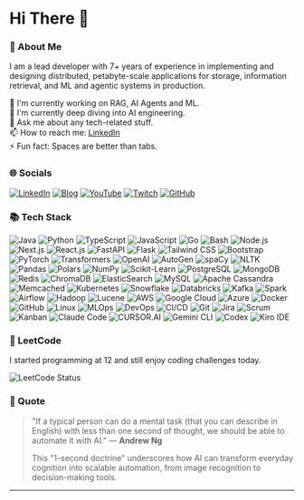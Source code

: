 # Hi There 👋

### 💫 About Me

I am a lead developer with 7+ years of experience in implementing and designing distributed, petabyte-scale applications for storage, information retrieval, and ML and agentic systems in production.

🔭 I'm currently working on RAG, AI Agents and ML.<br>🌱 I'm currently deep diving into AI engineering.<br>💬 Ask me about any tech-related stuff.<br>📫 How to reach me: [LinkedIn](https://linkedin.com/in/fbuetow)<br>⚡ Fun fact: Spaces are better than tabs.

### 🌐 Socials

[![LinkedIn](https://img.shields.io/badge/LinkedIn-%230077B5.svg?logo=linkedin&logoColor=white)](https://linkedin.com/in/fbuetow) [![Blog](https://img.shields.io/badge/Blog-FF5722?logo=blogger&logoColor=white)](https://cracking-ai-engineering.com) [![YouTube](https://img.shields.io/badge/YouTube-%23FF0000.svg?logo=YouTube&logoColor=white)](https://www.youtube.com/@leetcodersunited) [![Twitch](https://img.shields.io/badge/Twitch-%239146FF.svg?logo=Twitch&logoColor=white)](https://www.twitch.tv/sudopls) [![GitHub](https://img.shields.io/badge/GitHub-%23121011.svg?logo=github&logoColor=white)](https://github.com/florianbuetow)

<!--[![X](https://img.shields.io/badge/X-%23000000.svg?logo=x&logoColor=white)](https://example.com) [![TikTok](https://img.shields.io/badge/TikTok-%23000000.svg?logo=TikTok&logoColor=white)](https://example.com) [![Twitch](https://img.shields.io/badge/Twitch-%239146FF.svg?logo=Twitch&logoColor=white)](https://example.com) [![Kick](https://img.shields.io/badge/Kick-53FC18?logo=kick&logoColor=black)](https://example.com) [![Instagram](https://img.shields.io/badge/Instagram-%23E4405F.svg?logo=Instagram&logoColor=white)](https://example.com) [![Medium](https://img.shields.io/badge/Medium-12100E?logo=medium&logoColor=white)](https://example.com) [![Amazon](https://img.shields.io/badge/Amazon-%23FF9900.svg?logo=amazon&logoColor=white)](https://example.com)-->

### 📚 Tech Stack

![Java](https://img.shields.io/badge/java-%23ED8B00.svg?style=for-the-badge&logo=openjdk&logoColor=white) ![Python](https://img.shields.io/badge/python-3670A0?style=for-the-badge&logo=python&logoColor=ffdd54) ![TypeScript](https://img.shields.io/badge/typescript-%23007ACC.svg?style=for-the-badge&logo=typescript&logoColor=white) ![JavaScript](https://img.shields.io/badge/javascript-%23323330.svg?style=for-the-badge&logo=javascript&logoColor=%23F7DF1E) ![Go](https://img.shields.io/badge/go-%2300ADD8.svg?style=for-the-badge&logo=go&logoColor=white) ![Bash](https://img.shields.io/badge/bash-%23121011.svg?style=for-the-badge&logo=gnu-bash&logoColor=white) ![Node.js](https://img.shields.io/badge/node.js-6DA55F?style=for-the-badge&logo=node.js&logoColor=white) ![Next.js](https://img.shields.io/badge/Next.js-000000?style=for-the-badge&logo=nextdotjs&logoColor=white) ![React.js](https://img.shields.io/badge/react.js-%2320232a.svg?style=for-the-badge&logo=react&logoColor=%2361DAFB) ![FastAPI](https://img.shields.io/badge/FastAPI-005571?style=for-the-badge&logo=fastapi) ![Flask](https://img.shields.io/badge/flask-%23000.svg?style=for-the-badge&logo=flask&logoColor=white) ![Tailwind CSS](https://img.shields.io/badge/tailwind_css-%2338B2AC.svg?style=for-the-badge&logo=tailwind-css&logoColor=white) ![Bootstrap](https://img.shields.io/badge/bootstrap-%23563D7C.svg?style=for-the-badge&logo=bootstrap&logoColor=white) ![PyTorch](https://img.shields.io/badge/PyTorch-EE4C2C?style=for-the-badge&logo=pytorch&logoColor=white) ![Transformers](https://img.shields.io/badge/Transformers-FFD21E?style=for-the-badge&logo=huggingface&logoColor=black) ![OpenAI](https://img.shields.io/badge/OpenAI-412991?style=for-the-badge&logo=openai&logoColor=white) ![AutoGen](https://img.shields.io/badge/AutoGen-000000?style=for-the-badge&logo=autogen&logoColor=white) ![spaCy](https://img.shields.io/badge/spaCy-09A3D5?style=for-the-badge&logo=spacy&logoColor=white) ![NLTK](https://img.shields.io/badge/NLTK-154f3c?style=for-the-badge) ![Pandas](https://img.shields.io/badge/pandas-150458?style=for-the-badge&logo=pandas&logoColor=white) ![Polars](https://img.shields.io/badge/Polars-CD792C?style=for-the-badge&logo=polars&logoColor=white) ![NumPy](https://img.shields.io/badge/numpy-013243?style=for-the-badge&logo=numpy&logoColor=white) ![Scikit-Learn](https://img.shields.io/badge/scikit--learn-F7931E?style=for-the-badge&logo=scikit-learn&logoColor=white) ![PostgreSQL](https://img.shields.io/badge/postgresql-%23316192.svg?style=for-the-badge&logo=postgresql&logoColor=white) ![MongoDB](https://img.shields.io/badge/MongoDB-%234ea94b.svg?style=for-the-badge&logo=mongodb&logoColor=white) ![Redis](https://img.shields.io/badge/redis-%23DD0031.svg?style=for-the-badge&logo=redis&logoColor=white) ![ChromaDB](https://img.shields.io/badge/ChromaDB-000000?style=for-the-badge&logo=chroma&logoColor=white) ![ElasticSearch](https://img.shields.io/badge/-ElasticSearch-005571?style=for-the-badge&logo=elasticsearch) ![MySQL](https://img.shields.io/badge/mysql-%2300f.svg?style=for-the-badge&logo=mysql&logoColor=white) ![Apache Cassandra](https://img.shields.io/badge/cassandra-%231287B1.svg?style=for-the-badge&logo=apache-cassandra&logoColor=white) ![Memcached](https://img.shields.io/badge/memcached-%230071d5.svg?style=for-the-badge&logo=memcached&logoColor=white) ![Kubernetes](https://img.shields.io/badge/kubernetes-%23326ce5.svg?style=for-the-badge&logo=kubernetes&logoColor=white) ![Snowflake](https://img.shields.io/badge/Snowflake-29B5E8?style=for-the-badge&logo=snowflake&logoColor=white) ![Databricks](https://img.shields.io/badge/Databricks-FF3621?style=for-the-badge&logo=databricks&logoColor=white) ![Kafka](https://img.shields.io/badge/Kafka-000?style=for-the-badge&logo=apachekafka) ![Spark](https://img.shields.io/badge/Spark-FDEE21?style=for-the-badge&logo=apachespark&logoColor=black) ![Airflow](https://img.shields.io/badge/Airflow-017CEE?style=for-the-badge&logo=Apache%20Airflow&logoColor=white) ![Hadoop](https://img.shields.io/badge/Hadoop-66CCFF?style=for-the-badge&logo=apachehadoop&logoColor=black) ![Lucene](https://img.shields.io/badge/Lucene-D22128?style=for-the-badge&logo=Apache%20Lucene&logoColor=white) ![AWS](https://img.shields.io/badge/AWS-%23FF9900.svg?style=for-the-badge&logo=amazon-aws&logoColor=white) ![Google Cloud](https://img.shields.io/badge/Google%20Cloud-%234285F4.svg?style=for-the-badge&logo=google-cloud&logoColor=white) ![Azure](https://img.shields.io/badge/azure-%230072C6.svg?style=for-the-badge&logo=azure-devops&logoColor=white) ![Docker](https://img.shields.io/badge/docker-%230db7ed.svg?style=for-the-badge&logo=docker&logoColor=white) ![GitHub](https://img.shields.io/badge/github-%23121011.svg?style=for-the-badge&logo=github&logoColor=white) ![Linux](https://img.shields.io/badge/Linux-FCC624?style=for-the-badge&logo=linux&logoColor=black) ![MLOps](https://img.shields.io/badge/MLOps-FF6B6B?style=for-the-badge) ![DevOps](https://img.shields.io/badge/DevOps-2496ED?style=for-the-badge) ![CI/CD](https://img.shields.io/badge/CI%2FCD-2088FF?style=for-the-badge&logo=github-actions&logoColor=white) ![Git](https://img.shields.io/badge/git-%23F05033.svg?style=for-the-badge&logo=git&logoColor=white) ![Jira](https://img.shields.io/badge/Jira-0052CC?style=for-the-badge&logo=jira&logoColor=white) ![Scrum](https://img.shields.io/badge/Scrum-6DB33F?style=for-the-badge) ![Kanban](https://img.shields.io/badge/Kanban-0052CC?style=for-the-badge) ![Claude Code](https://img.shields.io/badge/Claude%20Code-CC7856?style=for-the-badge) ![CURSOR.AI](https://img.shields.io/badge/CURSOR.AI-000000?style=for-the-badge) ![Gemini CLI](https://img.shields.io/badge/Gemini%20CLI-4285F4?style=for-the-badge&logo=google&logoColor=white) ![Codex](https://img.shields.io/badge/Codex-412991?style=for-the-badge) ![Kiro IDE](https://img.shields.io/badge/Kiro%20IDE-000000?style=for-the-badge)

### 🤖 LeetCode

I started programming at 12 and still enjoy coding challenges today.

![LeetCode Status](https://leetcode-status.vercel.app/api/card/sudoplz?theme=dark)

### 💬 Quote

> "If a typical person can do a mental task (that you can describe in English) with less than one second of thought, we should be able to automate it with AI." — **Andrew Ng**
>
> This "1-second doctrine" underscores how AI can transform everyday cognition into scalable automation, from image recognition to decision-making tools.

---

